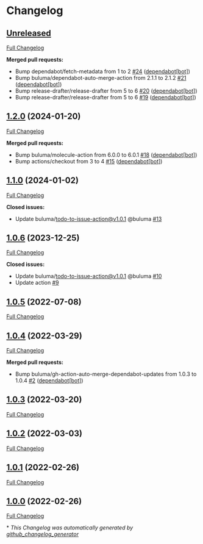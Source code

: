 # Changelog

## [Unreleased](https://github.com/buluma/ansible-role-umask/tree/HEAD)

[Full Changelog](https://github.com/buluma/ansible-role-umask/compare/1.2.0...HEAD)

**Merged pull requests:**

- Bump dependabot/fetch-metadata from 1 to 2 [\#24](https://github.com/buluma/ansible-role-umask/pull/24) ([dependabot[bot]](https://github.com/apps/dependabot))
- Bump buluma/dependabot-auto-merge-action from 2.1.1 to 2.1.2 [\#21](https://github.com/buluma/ansible-role-umask/pull/21) ([dependabot[bot]](https://github.com/apps/dependabot))
- Bump release-drafter/release-drafter from 5 to 6 [\#20](https://github.com/buluma/ansible-role-umask/pull/20) ([dependabot[bot]](https://github.com/apps/dependabot))
- Bump release-drafter/release-drafter from 5 to 6 [\#19](https://github.com/buluma/ansible-role-umask/pull/19) ([dependabot[bot]](https://github.com/apps/dependabot))

## [1.2.0](https://github.com/buluma/ansible-role-umask/tree/1.2.0) (2024-01-20)

[Full Changelog](https://github.com/buluma/ansible-role-umask/compare/1.1.0...1.2.0)

**Merged pull requests:**

- Bump buluma/molecule-action from 6.0.0 to 6.0.1 [\#18](https://github.com/buluma/ansible-role-umask/pull/18) ([dependabot[bot]](https://github.com/apps/dependabot))
- Bump actions/checkout from 3 to 4 [\#15](https://github.com/buluma/ansible-role-umask/pull/15) ([dependabot[bot]](https://github.com/apps/dependabot))

## [1.1.0](https://github.com/buluma/ansible-role-umask/tree/1.1.0) (2024-01-02)

[Full Changelog](https://github.com/buluma/ansible-role-umask/compare/1.0.6...1.1.0)

**Closed issues:**

- Update buluma/todo-to-issue-action@v1.0.1 @buluma [\#13](https://github.com/buluma/ansible-role-umask/issues/13)

## [1.0.6](https://github.com/buluma/ansible-role-umask/tree/1.0.6) (2023-12-25)

[Full Changelog](https://github.com/buluma/ansible-role-umask/compare/1.0.5...1.0.6)

**Closed issues:**

- Update buluma/todo-to-issue-action@v1.0.1 @buluma [\#10](https://github.com/buluma/ansible-role-umask/issues/10)
- Update action [\#9](https://github.com/buluma/ansible-role-umask/issues/9)

## [1.0.5](https://github.com/buluma/ansible-role-umask/tree/1.0.5) (2022-07-08)

[Full Changelog](https://github.com/buluma/ansible-role-umask/compare/1.0.4...1.0.5)

## [1.0.4](https://github.com/buluma/ansible-role-umask/tree/1.0.4) (2022-03-29)

[Full Changelog](https://github.com/buluma/ansible-role-umask/compare/1.0.3...1.0.4)

**Merged pull requests:**

- Bump buluma/gh-action-auto-merge-dependabot-updates from 1.0.3 to 1.0.4 [\#2](https://github.com/buluma/ansible-role-umask/pull/2) ([dependabot[bot]](https://github.com/apps/dependabot))

## [1.0.3](https://github.com/buluma/ansible-role-umask/tree/1.0.3) (2022-03-20)

[Full Changelog](https://github.com/buluma/ansible-role-umask/compare/1.0.2...1.0.3)

## [1.0.2](https://github.com/buluma/ansible-role-umask/tree/1.0.2) (2022-03-03)

[Full Changelog](https://github.com/buluma/ansible-role-umask/compare/1.0.1...1.0.2)

## [1.0.1](https://github.com/buluma/ansible-role-umask/tree/1.0.1) (2022-02-26)

[Full Changelog](https://github.com/buluma/ansible-role-umask/compare/1.0.0...1.0.1)

## [1.0.0](https://github.com/buluma/ansible-role-umask/tree/1.0.0) (2022-02-26)

[Full Changelog](https://github.com/buluma/ansible-role-umask/compare/710313d97dd5092646ce827252464edaf63c81c2...1.0.0)



\* *This Changelog was automatically generated by [github_changelog_generator](https://github.com/github-changelog-generator/github-changelog-generator)*
